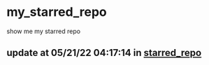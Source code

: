 # my_starred_repo
show me my starred repo

update at 05/21/22 04:17:14 in [starred_repo](./index.html)
---

